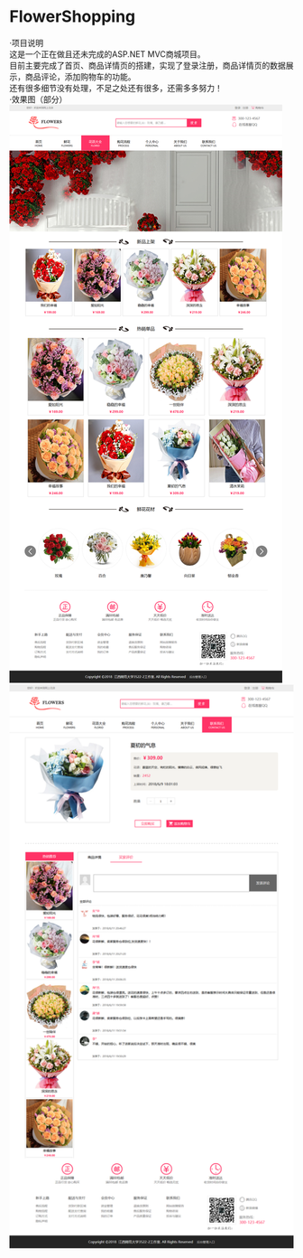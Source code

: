 # FlowerShopping
·项目说明  
这是一个正在做且还未完成的ASP.NET MVC商城项目。<br/>
目前主要完成了首页、商品详情页的搭建，实现了登录注册，商品详情页的数据展示，商品评论，添加购物车的功能。<br/>
还有很多细节没有处理，不足之处还有很多，还需多多努力！<br/>
·效果图（部分）
![](https://github.com/Gong0911/FlowerShopping/blob/master/FlowerShopping/Picture/index.png)
![](https://github.com/Gong0911/FlowerShopping/blob/master/FlowerShopping/Picture/ProDetail.png)
